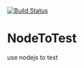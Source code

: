 [![Build Status](https://travis-ci.org/baixinL/NodeToTest.svg?branch=master)](https://travis-ci.org/baixinL/NodeToTest)
# NodeToTest
use nodejs to test
